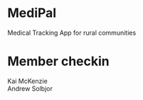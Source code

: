 # MediPal
Medical Tracking App for rural communities

# Member checkin
Kai McKenzie  
Andrew Solbjor
